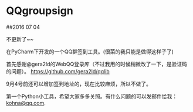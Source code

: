 # QQgroupsign

##2016 07 04 

不更新了~~


在PyCharm下开发的一个QQ群签到工具。(很菜的我只能是做得这样子了)

首先感谢@gera2ld的WebQQ登录库（不过我用的时候稍微改了一下，是验证码的问题）。
https://github.com/gera2ld/qqlib

9月4号前还可以增加签到地址的，现在比较麻烦，所以不做了。

第一个Python小工具，希望大家多多关照。有什么问题的可以发邮件给我：kohna@qq.com.




